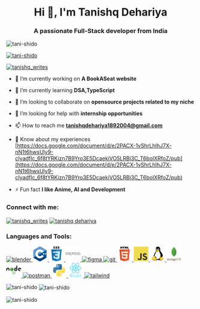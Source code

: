 <h1 align="center">Hi 👋, I'm Tanishq Dehariya</h1>
<h3 align="center">A passionate Full-Stack developer from India</h3>

<p align="left"> <img src="https://komarev.com/ghpvc/?username=tani-shido&label=Profile%20views&color=0e75b6&style=flat" alt="tani-shido" /> </p>

<p align="left"> <a href="https://github.com/ryo-ma/github-profile-trophy"><img src="https://github-profile-trophy.vercel.app/?username=tani-shido" alt="tani-shido" /></a> </p>

<p align="left"> <a href="https://twitter.com/tanishq_writes" target="blank"><img src="https://img.shields.io/twitter/follow/tanishq_writes?logo=twitter&style=for-the-badge" alt="tanishq_writes" /></a> </p>

- 🔭 I’m currently working on **A BookASeat website**

- 🌱 I’m currently learning **DSA,TypeScript**

- 👯 I’m looking to collaborate on **opensource projects related to my niche**

- 🤝 I’m looking for help with **internship opportunities**

- 📫 How to reach me **tanishqdehariya1892004@gmail.com**

- 📄 Know about my experiences [https://docs.google.com/document/d/e/2PACX-1vShrLhIhJ7X-nN1t6hwsUly9-cIyadfIc_6f8tYRKizn7B9Yro3E5DcaekiVO5LRBi3C_T6bolXRfoZ/pub](https://docs.google.com/document/d/e/2PACX-1vShrLhIhJ7X-nN1t6hwsUly9-cIyadfIc_6f8tYRKizn7B9Yro3E5DcaekiVO5LRBi3C_T6bolXRfoZ/pub)

- ⚡ Fun fact **I like Anime, AI and Development**

<h3 align="left">Connect with me:</h3>
<p align="left">
<a href="https://twitter.com/tanishq_writes" target="blank"><img align="center" src="https://raw.githubusercontent.com/rahuldkjain/github-profile-readme-generator/master/src/images/icons/Social/twitter.svg" alt="tanishq_writes" height="30" width="40" /></a>
<a href="https://linkedin.com/in/tanishq dehariya" target="blank"><img align="center" src="https://raw.githubusercontent.com/rahuldkjain/github-profile-readme-generator/master/src/images/icons/Social/linked-in-alt.svg" alt="tanishq dehariya" height="30" width="40" /></a>
</p>

<h3 align="left">Languages and Tools:</h3>
<p align="left"> <a href="https://www.blender.org/" target="_blank" rel="noreferrer"> <img src="https://download.blender.org/branding/community/blender_community_badge_white.svg" alt="blender" width="40" height="40"/> </a> <a href="https://www.w3schools.com/cpp/" target="_blank" rel="noreferrer"> <img src="https://raw.githubusercontent.com/devicons/devicon/master/icons/cplusplus/cplusplus-original.svg" alt="cplusplus" width="40" height="40"/> </a> <a href="https://www.w3schools.com/css/" target="_blank" rel="noreferrer"> <img src="https://raw.githubusercontent.com/devicons/devicon/master/icons/css3/css3-original-wordmark.svg" alt="css3" width="40" height="40"/> </a> <a href="https://expressjs.com" target="_blank" rel="noreferrer"> <img src="https://raw.githubusercontent.com/devicons/devicon/master/icons/express/express-original-wordmark.svg" alt="express" width="40" height="40"/> </a> <a href="https://www.figma.com/" target="_blank" rel="noreferrer"> <img src="https://www.vectorlogo.zone/logos/figma/figma-icon.svg" alt="figma" width="40" height="40"/> </a> <a href="https://git-scm.com/" target="_blank" rel="noreferrer"> <img src="https://www.vectorlogo.zone/logos/git-scm/git-scm-icon.svg" alt="git" width="40" height="40"/> </a> <a href="https://www.w3.org/html/" target="_blank" rel="noreferrer"> <img src="https://raw.githubusercontent.com/devicons/devicon/master/icons/html5/html5-original-wordmark.svg" alt="html5" width="40" height="40"/> </a> <a href="https://developer.mozilla.org/en-US/docs/Web/JavaScript" target="_blank" rel="noreferrer"> <img src="https://raw.githubusercontent.com/devicons/devicon/master/icons/javascript/javascript-original.svg" alt="javascript" width="40" height="40"/> </a> <a href="https://www.linux.org/" target="_blank" rel="noreferrer"> <img src="https://raw.githubusercontent.com/devicons/devicon/master/icons/linux/linux-original.svg" alt="linux" width="40" height="40"/> </a> <a href="https://www.mongodb.com/" target="_blank" rel="noreferrer"> <img src="https://raw.githubusercontent.com/devicons/devicon/master/icons/mongodb/mongodb-original-wordmark.svg" alt="mongodb" width="40" height="40"/> </a> <a href="https://nodejs.org" target="_blank" rel="noreferrer"> <img src="https://raw.githubusercontent.com/devicons/devicon/master/icons/nodejs/nodejs-original-wordmark.svg" alt="nodejs" width="40" height="40"/> </a> <a href="https://postman.com" target="_blank" rel="noreferrer"> <img src="https://www.vectorlogo.zone/logos/getpostman/getpostman-icon.svg" alt="postman" width="40" height="40"/> </a> <a href="https://www.python.org" target="_blank" rel="noreferrer"> <img src="https://raw.githubusercontent.com/devicons/devicon/master/icons/python/python-original.svg" alt="python" width="40" height="40"/> </a> <a href="https://reactjs.org/" target="_blank" rel="noreferrer"> <img src="https://raw.githubusercontent.com/devicons/devicon/master/icons/react/react-original-wordmark.svg" alt="react" width="40" height="40"/> </a> <a href="https://tailwindcss.com/" target="_blank" rel="noreferrer"> <img src="https://www.vectorlogo.zone/logos/tailwindcss/tailwindcss-icon.svg" alt="tailwind" width="40" height="40"/> </a> </p>

<p><img align="left" src="https://github-readme-stats.vercel.app/api/top-langs?username=tani-shido&show_icons=true&locale=en&layout=compact" alt="tani-shido" /></p>

<p>&nbsp;<img align="center" src="https://github-readme-stats.vercel.app/api?username=tani-shido&show_icons=true&locale=en" alt="tani-shido" /></p>

<p><img align="center" src="https://github-readme-streak-stats.herokuapp.com/?user=tani-shido&" alt="tani-shido" /></p>
